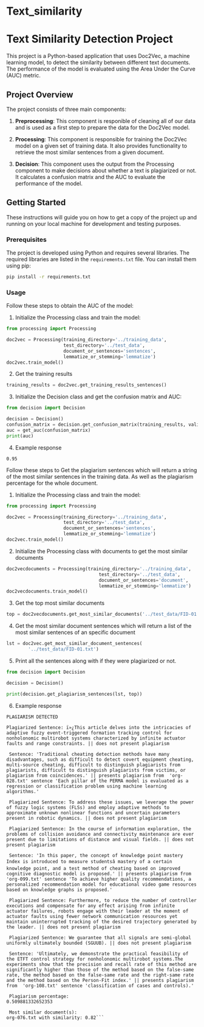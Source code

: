 # Text_similarity

# Text Similarity Detection Project

This project is a Python-based application that uses Doc2Vec, a machine learning model, to detect the similarity between different text documents. The performance of the model is evaluated using the Area Under the Curve (AUC) metric.

## Project Overview

The project consists of three main components:

1. **Preprocessing**: This component is responible of cleaning all of our data and is used as a first step to prepare the data for the Doc2Vec model.

2. **Processing**: This component is responsible for training the Doc2Vec model on a given set of training data. It also provides functionality to retrieve the most similar sentences from a given document.

3. **Decision**: This component uses the output from the Processing component to make decisions about whether a text is plagiarized or not. It calculates a confusion matrix and the AUC to evaluate the performance of the model.

## Getting Started

These instructions will guide you on how to get a copy of the project up and running on your local machine for development and testing purposes.

### Prerequisites

The project is developed using Python and requires several libraries. The required libraries are listed in the `requirements.txt` file. You can install them using pip:
```bash
pip install -r requirements.txt
````
### Usage
Follow these steps to obtain the AUC of the model:
1. Initialize the Processing class and train the model:

```python
from processing import Processing

doc2vec = Processing(training_directory='../training_data',
                     test_directory='../test_data',
                     document_or_sentences='sentences',
                     lemmatize_or_stemming='lemmatize')
doc2vec.train_model()
```

2. Get the training results

```python
training_results = doc2vec.get_training_results_sentences()
```

3. Initialize the Decision class and get the confusion matrix and AUC:

```python
from decision import Decision

decision = Decision()
confusion_matrix = decision.get_confusion_matrix(training_results, validation_dictionary)
auc = get_auc(confusion_matrix)
print(auc)
```

4. Example response
```
0.95
```


Follow these steps to Get the plagiarism sentences which will return a string of the most similar sentences in the training data. As well as the plagiarism percentage for the whole document.

1. Initialize the Processing class and train the model:

```python
from processing import Processing

doc2vec = Processing(training_directory='../training_data',
                     test_directory='../test_data',
                     document_or_sentences='sentences',
                     lemmatize_or_stemming='lemmatize')
doc2vec.train_model()
```

2. Initialize the Processing class with documents to get the most similar documents
```python
doc2vecdocuments = Processing(training_directory='../training_data',
                                  test_directory='../test_data',
                                  document_or_sentences='document',
                                  lemmatize_or_stemming='lemmatize')
doc2vecdocuments.train_model()
```

3. Get the top most similar documents
```python
top = doc2vecdocuments.get_most_similar_documents('../test_data/FID-01.txt')
```

4. Get the most similar document sentences which will return a list of the most similar sentences of an specific document

```python
lst = doc2vec.get_most_similar_document_sentences(
        '../test_data/FID-01.txt')
```

5. Print all the sentences along with if they were plagiarized or not.

```python
from decision import Decision

decision = Decision()

print(decision.get_plagiarism_sentences(lst, top))
```

6. Example response

```
PLAGIARISM DETECTED

Plagiarized Sentence: ï»¿This article delves into the intricacies of adaptive fuzzy event-triggered formation tracking control for nonholonomic multirobot systems characterized by infinite actuator faults and range constraints. || does not present plagiarism

 Sentence: 'Traditional cheating detection methods have many disadvantages, such as difficult to detect covert equipment cheating, multi-source cheating, difficult to distinguish plagiarists from plagiarists, difficult to distinguish plagiarists from victims, or plagiarism from coincidences.' || presents plagiarism from  'org-028.txt' sentence 'Each pillar of the PERMA model is evaluated as a regression or classification problem using machine learning algorithms.'

 Plagiarized Sentence: To address these issues, we leverage the power of fuzzy logic systems (FLSs) and employ adaptive methods to approximate unknown nonlinear functions and uncertain parameters present in robotic dynamics. || does not present plagiarism

 Plagiarized Sentence: In the course of information exploration, the problems of collision avoidance and connectivity maintenance are ever present due to limitations of distance and visual fields. || does not present plagiarism

 Sentence: 'In this paper, the concept of knowledge point mastery Index is introduced to measure studentsâ mastery of a certain knowledge point, and a test method of cheating based on improved cognitive diagnostic model is proposed.' || presents plagiarism from  'org-099.txt' sentence 'To achieve higher quality recommendations, a personalized recommendation model for educational video game resources based on knowledge graphs is proposed.'

 Plagiarized Sentence: Furthermore, to reduce the number of controller executions and compensate for any effect arising from infinite actuator failures, robots engage with their leader at the moment of actuator faults using fewer network communication resources yet maintain uninterrupted tracking of the desired trajectory generated by the leader. || does not present plagiarism

 Plagiarized Sentence: We guarantee that all signals are semi-global uniformly ultimately bounded (SGUUB). || does not present plagiarism

 Sentence: 'Ultimately, we demonstrate the practical feasibility of the ETFT control strategy for nonholonomic multirobot systems.The experiments show that the precision and recall rate of this method are significantly higher than those of the method based on the false-same rate, the method based on the false-same rate and the right-same rate and the method based on the Person-Fit index.' || presents plagiarism from  'org-108.txt' sentence 'classification of cases and controls).'

 Plagiarism percentage: 
0.509881332652353

 Most similar document(s): 
org-076.txt with similarity: 0.82```
